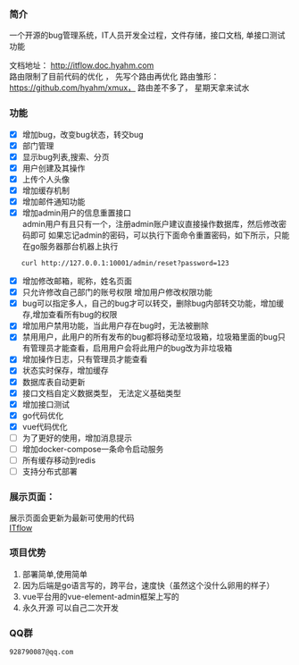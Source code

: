 ### 简介
  一个开源的bug管理系统，IT人员开发全过程，文件存储，接口文档, 单接口测试功能

文档地址： http://itflow.doc.hyahm.com  
路由限制了目前代码的优化 ， 先写个路由再优化
路由雏形：  https://github.com/hyahm/xmux， 路由差不多了， 星期天拿来试水

### 功能
- [x] 增加bug，改变bug状态，转交bug 
- [x] 部门管理
- [x] 显示bug列表,搜索、分页
- [x] 用户创建及其操作  
- [x] 上传个人头像  
- [x] 增加缓存机制 
- [x] 增加邮件通知功能  
- [x] 增加admin用户的信息重置接口  
   admin用户有且只有一个，注册admin账户建议直接操作数据库，然后修改密码即可
   如果忘记admin的密码，可以执行下面命令重置密码，如下所示，只能在go服务器那台机器上执行
```
   curl http://127.0.0.1:10001/admin/reset?password=123
```
- [x] 增加修改邮箱，昵称，姓名页面  
- [x] 只允许修改自己部门的账号权限   增加用户修改权限功能  
- [x] bug可以指定多人，自己的bug才可以转交，删除bug内部转交功能，增加缓存,增加查看所有bug的权限  
- [x] 增加用户禁用功能，当此用户存在bug时，无法被删除  
- [x] 禁用用户，此用户的所有发布的bug都将移动至垃圾箱，垃圾箱里面的bug只有管理员才能查看，启用用户会将此用户的bug改为非垃圾箱  
- [x] 增加操作日志，只有管理员才能查看   
- [x] 状态实时保存，增加缓存  
- [x] 数据库表自动更新
- [x] 接口文档自定义数据类型， 无法定义基础类型  
- [x] 增加接口测试  
- [x] go代码优化
- [x] vue代码优化
- [ ] 为了更好的使用，增加消息提示
- [ ] 增加docker-compose一条命令启动服务
- [ ] 所有缓存移动到redis
- [ ] 支持分布式部署

### 展示页面： 
   展示页面会更新为最新可使用的代码  
   [ITflow](http://bug.hyahm.com "ITflow")  
   
 

### 项目优势   
1. 部署简单,使用简单    
2. 因为后端是go语言写的，跨平台，速度快（虽然这个没什么卵用的样子）  
3. vue平台用的vue-element-admin框架上写的  
4. 永久开源  可以自己二次开发 
  
### QQ群  
    928790087@qq.com  
